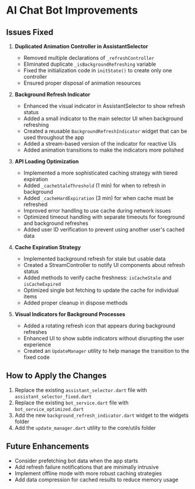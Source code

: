 # AI Chat Bot Improvements

## Issues Fixed

1. **Duplicated Animation Controller in AssistantSelector**
   - Removed multiple declarations of `_refreshController`
   - Eliminated duplicate `_isBackgroundRefreshing` variable
   - Fixed the initialization code in `initState()` to create only one controller
   - Ensured proper disposal of animation resources

2. **Background Refresh Indicator**
   - Enhanced the visual indicator in AssistantSelector to show refresh status
   - Added a small indicator to the main selector UI when background refreshing
   - Created a reusable `BackgroundRefreshIndicator` widget that can be used throughout the app
   - Added a stream-based version of the indicator for reactive UIs
   - Added animation transitions to make the indicators more polished

3. **API Loading Optimization**
   - Implemented a more sophisticated caching strategy with tiered expiration
   - Added `_cacheStaleThreshold` (1 min) for when to refresh in background
   - Added `_cacheHardExpiration` (3 min) for when cache must be refreshed
   - Improved error handling to use cache during network issues
   - Optimized timeout handling with separate timeouts for foreground and background refreshes
   - Added user ID verification to prevent using another user's cached data

4. **Cache Expiration Strategy**
   - Implemented background refresh for stale but usable data
   - Created a StreamController to notify UI components about refresh status
   - Added methods to verify cache freshness: `isCacheStale` and `isCacheExpired`
   - Optimized single bot fetching to update the cache for individual items
   - Added proper cleanup in dispose methods

5. **Visual Indicators for Background Processes**
   - Added a rotating refresh icon that appears during background refreshes
   - Enhanced UI to show subtle indicators without disrupting the user experience
   - Created an `UpdateManager` utility to help manage the transition to the fixed code

## How to Apply the Changes

1. Replace the existing `assistant_selector.dart` file with `assistant_selector_fixed.dart` 
2. Replace the existing `bot_service.dart` file with `bot_service_optimized.dart`
3. Add the new `background_refresh_indicator.dart` widget to the widgets folder
4. Add the `update_manager.dart` utility to the core/utils folder

## Future Enhancements

- Consider prefetching bot data when the app starts
- Add refresh failure notifications that are minimally intrusive
- Implement offline mode with more robust caching strategies
- Add data compression for cached results to reduce memory usage
